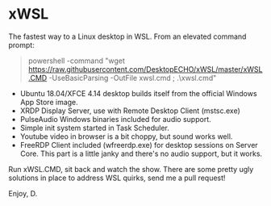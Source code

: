 # xWSL

The fastest way to a Linux desktop in WSL.  From an elevated command prompt:

> powershell -command "wget https://raw.githubusercontent.com/DesktopECHO/xWSL/master/xWSL.CMD -UseBasicParsing -OutFile xwsl.cmd ; .\xwsl.cmd"

- Ubuntu 18.04/XFCE 4.14 desktop builds itself from the official Windows App Store image.
- XRDP Display Server, use with Remote Desktop Client (mstsc.exe)
- PulseAudio Windows binaries included for audio support.
- Simple init system started in Task Scheduler.
- Youtube video in browser is a bit choppy, but sound works well. 
- FreeRDP Client included (wfreerdp.exe) for desktop sessions on Server Core. This part is a little janky and there's no audio support, but it works.

Run xWSL.CMD, sit back and watch the show.
There are some pretty ugly solutions in place to address WSL quirks, send me a pull request!

Enjoy,
D.
